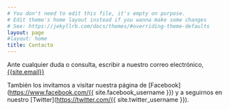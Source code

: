 ```yaml
---
# You don't need to edit this file, it's empty on purpose.
# Edit theme's home layout instead if you wanna make some changes
# See: https://jekyllrb.com/docs/themes/#overriding-theme-defaults
layout: page 
#layout: home
title: Contacto
---
```


Ante cualquier duda o consulta, escribir a nuestro correo electrónico,
[{{site.email}}](mailto:{{site.email}})

También los invitamos a visitar nuestra página de [Facebook](https://www.facebook.com/{{ site.facebook_username }}) y a seguirnos en nuestro [Twitter](https://twitter.com/{{ site.twitter_username }}).
